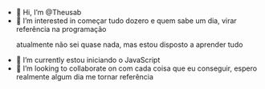 - 👋 Hi, I’m @Theusab 
- 👀 I’m interested in  começar tudo dozero e quem sabe um dia, virar referência na programação<p>atualmente não sei quase nada, mas estou disposto a aprender tudo
- 🌱 I’m currently  estou iniciando o  JavaScript
- 💞️ I’m looking to collaborate on  com cada coisa que eu conseguir, espero realmente algum dia me tornar referência
